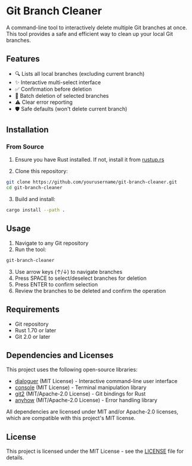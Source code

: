 # Git Branch Cleaner

A command-line tool to interactively delete multiple Git branches at once. This tool provides a safe and efficient way to clean up your local Git branches.

## Features

- 🔍 Lists all local branches (excluding current branch)
- ✨ Interactive multi-select interface
- ✅ Confirmation before deletion
- 🚀 Batch deletion of selected branches
- ⚠️ Clear error reporting
- 🛡️ Safe defaults (won't delete current branch)

## Installation

### From Source

1. Ensure you have Rust installed. If not, install it from [rustup.rs](https://rustup.rs/)

2. Clone this repository:
```bash
git clone https://github.com/yourusername/git-branch-cleaner.git
cd git-branch-cleaner
```

3. Build and install:
```bash
cargo install --path .
```

## Usage

1. Navigate to any Git repository
2. Run the tool:
```bash
git-branch-cleaner
```

3. Use arrow keys (↑/↓) to navigate branches
4. Press SPACE to select/deselect branches for deletion
5. Press ENTER to confirm selection
6. Review the branches to be deleted and confirm the operation

## Requirements

- Git repository
- Rust 1.70 or later
- Git 2.0 or later

## Dependencies and Licenses

This project uses the following open-source libraries:

- [dialoguer](https://github.com/console-rs/dialoguer) (MIT License) - Interactive command-line user interface
- [console](https://github.com/console-rs/console) (MIT License) - Terminal manipulation library
- [git2](https://github.com/rust-lang/git2-rs) (MIT/Apache-2.0 License) - Git bindings for Rust
- [anyhow](https://github.com/dtolnay/anyhow) (MIT/Apache-2.0 License) - Error handling library

All dependencies are licensed under MIT and/or Apache-2.0 licenses, which are compatible with this project's MIT license.

## License

This project is licensed under the MIT License - see the [LICENSE](LICENSE) file for details.
